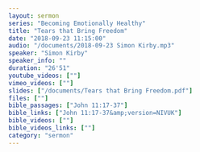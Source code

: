 ```yaml
---
layout: sermon
series: "Becoming Emotionally Healthy"
title: "Tears that Bring Freedom"
date: "2018-09-23 11:15:00"
audio: "/documents/2018-09-23 Simon Kirby.mp3"
speaker: "Simon Kirby"
speaker_info: ""
duration: "26'51"
youtube_videos: [""]
vimeo_videos: [""]
slides: ["/documents/Tears that Bring Freedom.pdf"]
files: [""]
bible_passages: ["John 11:17-37"]
bible_links: ["John 11:17-37&amp;version=NIVUK"]
bible_videos: [""]
bible_videos_links: [""]
category: "sermon"
---
```

